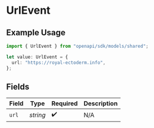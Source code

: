 # UrlEvent

## Example Usage

```typescript
import { UrlEvent } from "openapi/sdk/models/shared";

let value: UrlEvent = {
  url: "https://royal-ectoderm.info",
};
```

## Fields

| Field              | Type               | Required           | Description        |
| ------------------ | ------------------ | ------------------ | ------------------ |
| `url`              | *string*           | :heavy_check_mark: | N/A                |